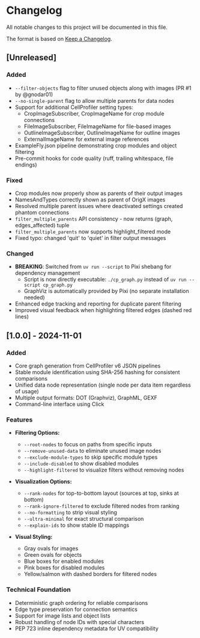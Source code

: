 # Changelog

All notable changes to this project will be documented in this file.

The format is based on [Keep a Changelog](https://keepachangelog.com/en/1.1.0/).

## [Unreleased]

### Added
- `--filter-objects` flag to filter unused objects along with images (PR #1 by @gnodar01)
- `--no-single-parent` flag to allow multiple parents for data nodes
- Support for additional CellProfiler setting types:
  - CropImageSubscriber, CropImageName for crop module connections
  - FileImageSubscriber, FileImageName for file-based images
  - OutlineImageSubscriber, OutlineImageName for outline images
  - ExternalImageName for external image references
- ExampleFly.json pipeline demonstrating crop modules and object filtering
- Pre-commit hooks for code quality (ruff, trailing whitespace, file endings)

### Fixed
- Crop modules now properly show as parents of their output images
- NamesAndTypes correctly shown as parent of OrigX images
- Resolved multiple parent issues where deactivated settings created phantom connections
- `filter_multiple_parents` API consistency - now returns (graph, edges_affected) tuple
- `filter_multiple_parents` now supports highlight_filtered mode
- Fixed typo: changed 'quit' to 'quiet' in filter output messages

### Changed
- **BREAKING**: Switched from `uv run --script` to Pixi shebang for dependency management
  - Script is now directly executable: `./cp_graph.py` instead of `uv run --script cp_graph.py`
  - GraphViz is automatically provided by Pixi (no separate installation needed)
- Enhanced edge tracking and reporting for duplicate parent filtering
- Improved visual feedback when highlighting filtered edges (dashed red lines)

## [1.0.0] - 2024-11-01

### Added
- Core graph generation from CellProfiler v6 JSON pipelines
- Stable module identification using SHA-256 hashing for consistent comparisons
- Unified data node representation (single node per data item regardless of usage)
- Multiple output formats: DOT (Graphviz), GraphML, GEXF
- Command-line interface using Click

### Features
- **Filtering Options:**
  - `--root-nodes` to focus on paths from specific inputs
  - `--remove-unused-data` to eliminate unused image nodes
  - `--exclude-module-types` to skip specific module types
  - `--include-disabled` to show disabled modules
  - `--highlight-filtered` to visualize filters without removing nodes

- **Visualization Options:**
  - `--rank-nodes` for top-to-bottom layout (sources at top, sinks at bottom)
  - `--rank-ignore-filtered` to exclude filtered nodes from ranking
  - `--no-formatting` to strip visual styling
  - `--ultra-minimal` for exact structural comparison
  - `--explain-ids` to show stable ID mappings

- **Visual Styling:**
  - Gray ovals for images
  - Green ovals for objects
  - Blue boxes for enabled modules
  - Pink boxes for disabled modules
  - Yellow/salmon with dashed borders for filtered nodes

### Technical Foundation
- Deterministic graph ordering for reliable comparisons
- Edge type preservation for connection semantics
- Support for image lists and object lists
- Robust handling of node IDs with special characters
- PEP 723 inline dependency metadata for UV compatibility
